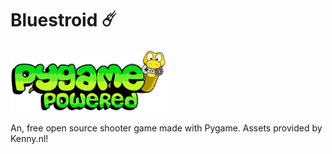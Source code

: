 # Bluestroid ☄️

![Pygame Badge](./pygame_powered.gif)

An, free open source shooter game made with Pygame. Assets provided by Kenny.nl!
